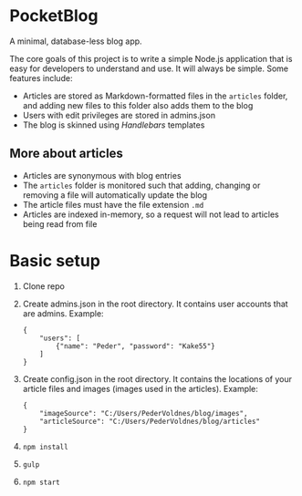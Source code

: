 # PocketBlog

A minimal, database-less blog app. 

The core goals of this project is to write a simple Node.js application that is easy for developers to understand and use. It will always be simple. Some features include:

* Articles are stored as Markdown-formatted files in the `articles` folder, and adding new files to this folder also adds them to the blog
* Users with edit privileges are stored in admins.json
* The blog is skinned using *Handlebars* templates

## More about articles

* Articles are synonymous with blog entries
* The `articles` folder is monitored such that adding, changing or removing a file will automatically update the blog
* The article files must have the file extension `.md`
* Articles are indexed in-memory, so a request will not lead to articles being read from file

# Basic setup

1. Clone repo
2. Create admins.json in the root directory. It contains user accounts that are admins. Example:

    ```
    {
        "users": [
            {"name": "Peder", "password": "Kake55"}
        ]
    }
    ```

3. Create config.json in the root directory. It contains the locations of your article files and images (images used in the articles). Example:

    ```
    {
        "imageSource": "C:/Users/PederVoldnes/blog/images",
        "articleSource": "C:/Users/PederVoldnes/blog/articles"
    }
    ```

4. `npm install`
5. `gulp`
6. `npm start`
